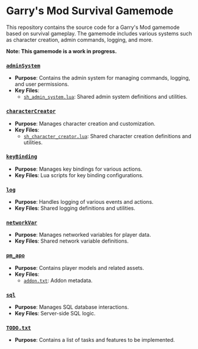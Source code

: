 # Garry's Mod Survival Gamemode

This repository contains the source code for a Garry's Mod gamemode based on survival gameplay. The gamemode includes various systems such as character creation, admin commands, logging, and more.

**Note: This gamemode is a work in progress.**

### [`adminSystem`](adminSystem )

- **Purpose**: Contains the admin system for managing commands, logging, and user permissions.
- **Key Files**:
  - [`sh_admin_system.lua`](adminSystem/lua/autorun/sh_admin_system.lua ): Shared admin system definitions and utilities.

### [`characterCreator`](characterCreator )

- **Purpose**: Manages character creation and customization.
- **Key Files**:
  - [`sh_character_creator.lua`](characterCreator/lua/autorun/sh_character_creator.lua ): Shared character creation definitions and utilities.

### [`keyBinding`](keyBinding )

- **Purpose**: Manages key bindings for various actions.
- **Key Files**: Lua scripts for key binding configurations.

### [`log`](log )

- **Purpose**: Handles logging of various events and actions.
- **Key Files**: Shared logging definitions and utilities.

### [`networkVar`](networkVar )

- **Purpose**: Manages networked variables for player data.
- **Key Files**: Shared network variable definitions.

### [`pm_apo`](pm_apo )

- **Purpose**: Contains player models and related assets.
- **Key Files**:
  - [`addon.txt`](pm_apo/addon.txt ): Addon metadata.

### [`sql`](sql )

- **Purpose**: Manages SQL database interactions.
- **Key Files**: Server-side SQL logic.

### [`TODO.txt`](TODO.txt )

- **Purpose**: Contains a list of tasks and features to be implemented.
